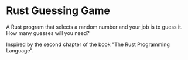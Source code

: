 # Rust Guessing Game

A Rust program that selects a random number and your job is to guess it. How many guesses will you need?

Inspired by the second chapter of the book "The Rust Programming Language".

